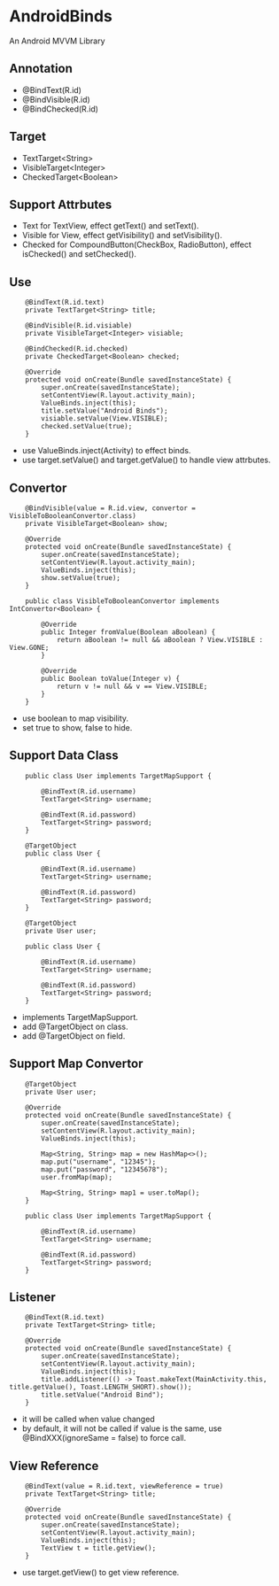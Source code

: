 # AndroidBinds
An Android MVVM Library

## Annotation
- @BindText(R.id)
- @BindVisible(R.id)
- @BindChecked(R.id)

## Target
- TextTarget&lt;String&gt;
- VisibleTarget&lt;Integer&gt;
- CheckedTarget&lt;Boolean&gt;

## Support Attrbutes
- Text for TextView, effect getText() and setText().
- Visible for View, effect getVisibility() and setVisibility().
- Checked for CompoundButton(CheckBox, RadioButton), effect isChecked() and setChecked().

## Use
```
    @BindText(R.id.text)
    private TextTarget<String> title;

    @BindVisible(R.id.visiable)
    private VisibleTarget<Integer> visiable;
    
    @BindChecked(R.id.checked)
    private CheckedTarget<Boolean> checked;

    @Override
    protected void onCreate(Bundle savedInstanceState) {
        super.onCreate(savedInstanceState);
        setContentView(R.layout.activity_main);
        ValueBinds.inject(this);
        title.setValue("Android Binds");
        visiable.setValue(View.VISIBLE);
        checked.setValue(true);
    }
```
- use ValueBinds.inject(Activity) to effect binds.
- use target.setValue() and target.getValue() to handle view attrbutes.

## Convertor
```
    @BindVisible(value = R.id.view, convertor = VisibleToBooleanConvertor.class)
    private VisibleTarget<Boolean> show;

    @Override
    protected void onCreate(Bundle savedInstanceState) {
        super.onCreate(savedInstanceState);
        setContentView(R.layout.activity_main);
        ValueBinds.inject(this);
        show.setValue(true);
    }
    
    public class VisibleToBooleanConvertor implements IntConvertor<Boolean> {

        @Override
        public Integer fromValue(Boolean aBoolean) {
            return aBoolean != null && aBoolean ? View.VISIBLE : View.GONE;
        }

        @Override
        public Boolean toValue(Integer v) {
            return v != null && v == View.VISIBLE;
        }
    }
```
- use boolean to map visibility.
- set true to show, false to hide.

## Support Data Class
```
    public class User implements TargetMapSupport {

        @BindText(R.id.username)
        TextTarget<String> username;

        @BindText(R.id.password)
        TextTarget<String> password;
    }
```
```
    @TargetObject
    public class User {

        @BindText(R.id.username)
        TextTarget<String> username;

        @BindText(R.id.password)
        TextTarget<String> password;
    }
```
```
    @TargetObject
    private User user;
    
    public class User {

        @BindText(R.id.username)
        TextTarget<String> username;

        @BindText(R.id.password)
        TextTarget<String> password;
    }
```
- implements TargetMapSupport.
- add @TargetObject on class.
- add @TargetObject on field.

## Support Map Convertor
```
    @TargetObject
    private User user;

    @Override
    protected void onCreate(Bundle savedInstanceState) {
        super.onCreate(savedInstanceState);
        setContentView(R.layout.activity_main);
        ValueBinds.inject(this);
        
        Map<String, String> map = new HashMap<>();
        map.put("username", "12345");
        map.put("password", "12345678");
        user.fromMap(map);
        
        Map<String, String> map1 = user.toMap();
    }
    
    public class User implements TargetMapSupport {

        @BindText(R.id.username)
        TextTarget<String> username;

        @BindText(R.id.password)
        TextTarget<String> password;
    }
```
## Listener
```
    @BindText(R.id.text)
    private TextTarget<String> title;
    
    @Override
    protected void onCreate(Bundle savedInstanceState) {
        super.onCreate(savedInstanceState);
        setContentView(R.layout.activity_main);
        ValueBinds.inject(this);
        title.addListener(() -> Toast.makeText(MainActivity.this, title.getValue(), Toast.LENGTH_SHORT).show());
        title.setValue("Android Bind");
    }
```
- it will be called when value changed
- by default, it will not be called if value is the same, use @BindXXX(ignoreSame = false) to force call.
## View Reference
```
    @BindText(value = R.id.text, viewReference = true)
    private TextTarget<String> title;
    
    @Override
    protected void onCreate(Bundle savedInstanceState) {
        super.onCreate(savedInstanceState);
        setContentView(R.layout.activity_main);
        ValueBinds.inject(this);
        TextView t = title.getView();
    }
```
- use target.getView() to get view reference.
